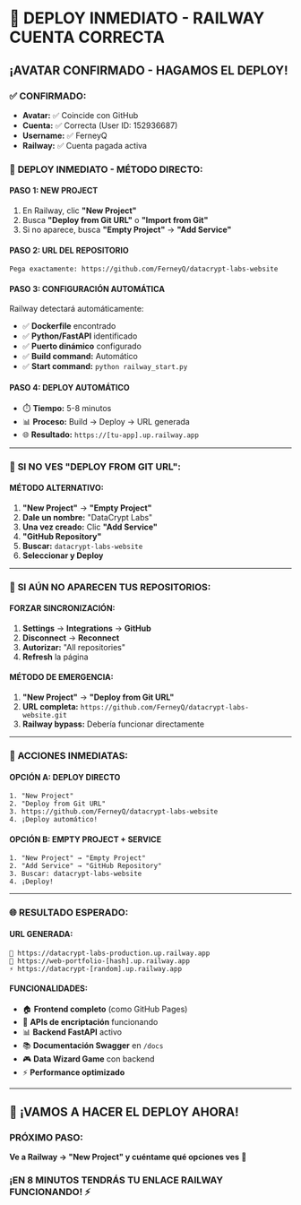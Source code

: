 # 🚀 DEPLOY INMEDIATO - RAILWAY CUENTA CORRECTA
## ¡AVATAR CONFIRMADO - HAGAMOS EL DEPLOY!

### ✅ **CONFIRMADO:**
- **Avatar:** ✅ Coincide con GitHub
- **Cuenta:** ✅ Correcta (User ID: 152936687)
- **Username:** ✅ FerneyQ
- **Railway:** ✅ Cuenta pagada activa

### 🎯 **DEPLOY INMEDIATO - MÉTODO DIRECTO:**

#### **PASO 1: NEW PROJECT**
1. En Railway, clic **"New Project"**
2. Busca **"Deploy from Git URL"** o **"Import from Git"**
3. Si no aparece, busca **"Empty Project"** → **"Add Service"**

#### **PASO 2: URL DEL REPOSITORIO**
```
Pega exactamente: https://github.com/FerneyQ/datacrypt-labs-website
```

#### **PASO 3: CONFIGURACIÓN AUTOMÁTICA**
Railway detectará automáticamente:
- ✅ **Dockerfile** encontrado
- ✅ **Python/FastAPI** identificado
- ✅ **Puerto dinámico** configurado
- ✅ **Build command:** Automático
- ✅ **Start command:** `python railway_start.py`

#### **PASO 4: DEPLOY AUTOMÁTICO**
- ⏱️ **Tiempo:** 5-8 minutos
- 📊 **Proceso:** Build → Deploy → URL generada
- 🌐 **Resultado:** `https://[tu-app].up.railway.app`

---

### 🔧 **SI NO VES "DEPLOY FROM GIT URL":**

#### **MÉTODO ALTERNATIVO:**
1. **"New Project"** → **"Empty Project"**
2. **Dale un nombre:** "DataCrypt Labs"
3. **Una vez creado:** Clic **"Add Service"**
4. **"GitHub Repository"**
5. **Buscar:** `datacrypt-labs-website`
6. **Seleccionar y Deploy**

---

### 🚨 **SI AÚN NO APARECEN TUS REPOSITORIOS:**

#### **FORZAR SINCRONIZACIÓN:**
1. **Settings** → **Integrations** → **GitHub**
2. **Disconnect** → **Reconnect**
3. **Autorizar:** "All repositories"
4. **Refresh** la página

#### **MÉTODO DE EMERGENCIA:**
1. **"New Project"** → **"Deploy from Git URL"**
2. **URL completa:** `https://github.com/FerneyQ/datacrypt-labs-website.git`
3. **Railway bypass:** Debería funcionar directamente

---

### 🎯 **ACCIONES INMEDIATAS:**

#### **OPCIÓN A: DEPLOY DIRECTO**
```
1. "New Project"
2. "Deploy from Git URL" 
3. https://github.com/FerneyQ/datacrypt-labs-website
4. ¡Deploy automático!
```

#### **OPCIÓN B: EMPTY PROJECT + SERVICE**
```
1. "New Project" → "Empty Project"
2. "Add Service" → "GitHub Repository"
3. Buscar: datacrypt-labs-website
4. ¡Deploy!
```

---

### 🌐 **RESULTADO ESPERADO:**

#### **URL GENERADA:**
```
🎉 https://datacrypt-labs-production.up.railway.app
🌟 https://web-portfolio-[hash].up.railway.app
⚡ https://datacrypt-[random].up.railway.app
```

#### **FUNCIONALIDADES:**
- 🏠 **Frontend completo** (como GitHub Pages)
- 🔐 **APIs de encriptación** funcionando
- 📊 **Backend FastAPI** activo
- 📚 **Documentación Swagger** en `/docs`
- 🎮 **Data Wizard Game** con backend
- ⚡ **Performance optimizado**

---

## 🚀 **¡VAMOS A HACER EL DEPLOY AHORA!**

### **PRÓXIMO PASO:**
**Ve a Railway → "New Project" y cuéntame qué opciones ves** 🎯

### **¡EN 8 MINUTOS TENDRÁS TU ENLACE RAILWAY FUNCIONANDO!** ⚡